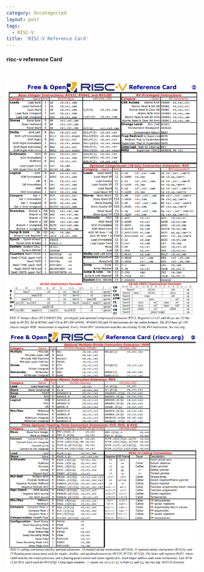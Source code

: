 ```yaml
---
category: Uncategoried
layout: post
tags:
  - RISC-V
title: 'RISC-V Reference Card'
---
```

#### risc-v reference Card

<br>

![](/assets/ext_images/riscv/card1.png)
![](/assets/ext_images/riscv/card2.png)
